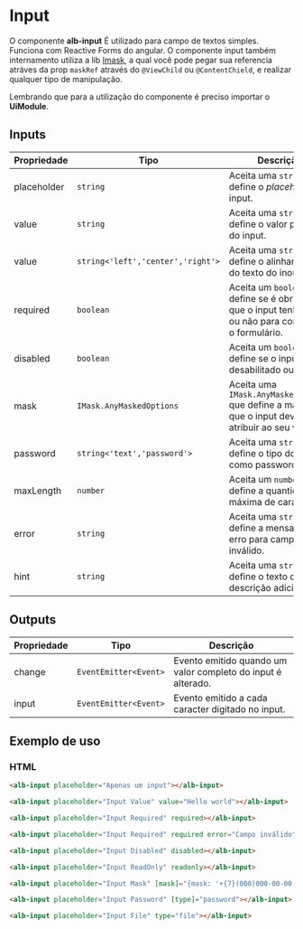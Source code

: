 # Input

O componente **alb-input** É utilizado para campo de textos simples. Funciona com Reactive Forms do angular. O componente input também internamento utiliza a lib
[Imask](https://imask.js.org/), a qual você pode pegar sua referencia atráves da prop `maskRef` através do `@ViewChild` ou `@ContentChield`, e realizar qualquer tipo de manipulação.

Lembrando que para a utilização do componente é preciso importar o **UiModule**.

## Inputs

| Propriedade | Tipo                               | Descrição                                                                                                     |
| ----------- | ---------------------------------  | ------------------------------------------------------------------------------------------------------------- |
| placeholder | `string`                           | Aceita uma `string` que define o _placeholder_ do input.                                                      |
| value       | `string`                           | Aceita uma `string` que define o valor padrão do input.                                                       |
| value       | `string<'left','center','right'>`  | Aceita uma `string` que define o alinhamento do texto do inout                                                |
| required    | `boolean`                          | Aceita um `boolean` que define se é obrigatório que o input tenha valor ou não para completar o formulário.   |
| disabled    | `boolean`                          | Aceita um `boolean` que define se o input está desabilitado ou não.                                           |
| mask        | `IMask.AnyMaskedOptions`           | Aceita uma `IMask.AnyMaskedOptions` que define a máscara que o input deverá atribuir ao seu valor.            |
| password    | `string<'text','password'>`        | Aceita uma `string` que define o tipo do input como password.                                                 |
| maxLength   | `number`                           | Aceita um `number` que define a quantidade máxima de caracteres.                                              |
| error       | `string`                           | Aceita uma `string` que define a mensagem de erro para campo inválido.                                        |
| hint        | `string`                           | Aceita uma `string` que define o texto de descrição adicional.                                                |

## Outputs

| Propriedade | Tipo                  | Descrição                                                           |
| ----------- | --------------------- | ------------------------------------------------------------------- |
| change      | `EventEmitter<Event>` | Evento emitido quando um valor completo do input é alterado.        |
| input       | `EventEmitter<Event>` | Evento emitido a cada caracter digitado no input.                   |

## Exemplo de uso

### HTML

```html
<alb-input placeholder="Apenas um input"></alb-input>
```

```html
<alb-input placeholder="Input Value" value="Hello world"></alb-input>
```

```html
<alb-input placeholder="Input Required" required></alb-input>
```

```html
<alb-input placeholder="Input Required" required error="Campo inválido" hint="Label adicional" ></alb-input>
```

```html
<alb-input placeholder="Input Disabled" disabled></alb-input>
```

```html
<alb-input placeholder="Input ReadOnly" readonly></alb-input>
```

```html
<alb-input placeholder="Input Mask" [mask]="{mask: '+{7}(000)000-00-00'}"></alb-input>
```

```html
<alb-input placeholder="Input Password" [type]="password"></alb-input>
```

```html
<alb-input placeholder="Input File" type="file"></alb-input>
```

